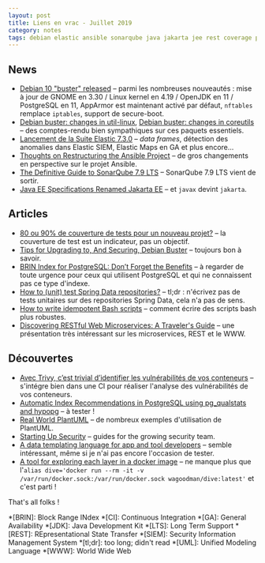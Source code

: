 ```yaml
---
layout: post
title: Liens en vrac - Juillet 2019
category: notes
tags: debian elastic ansible sonarqube java jakarta jee rest coverage postgresql brin spring-data bash trivy pg_qualstat plantuml sécurité json docker rest microservices
---
```


## News
* [Debian 10 "buster" released](https://www.debian.org/News/2019/20190706)
  – parmi les nombreuses nouveautés : mise à jour de GNOME en 3.30 / Linux kernel en 4.19 / OpenJDK
    en 11 / PostgreSQL en 11, AppArmor est maintenant activé par défaut, `nftables` remplace
    `iptables`, support de secure-boot.
* [Debian buster: changes in util-linux](https://michael-prokop.at/blog/2019/07/26/debian-buster-changes-in-util-linux-newinbuster/),
  [Debian buster: changes in coreutils](https://michael-prokop.at/blog/2019/07/26/debian-buster-changes-in-coreutils-newinbuster/)
  – des comptes-rendu bien sympathiques sur ces paquets essentiels.
* [Lancement de la Suite Elastic 7.3.0](https://www.elastic.co/fr/blog/elastic-stack-7-3-0-released)
  – _data frames_, détection des anomalies dans Elastic SIEM, Elastic Maps en GA et plus encore...
* [Thoughts on Restructuring the Ansible Project](https://www.ansible.com/blog/thoughts-on-restructuring-the-ansible-project)
  – de gros changements en perspective sur le projet Ansible.
* [The Definitive Guide to SonarQube 7.9 LTS](https://www.sonarqube.org/sonarqube-7-9-lts/)
  – SonarQube 7.9 LTS vient de sortir.
* [Java EE Specifications Renamed Jakarta EE](https://www.infoq.com/news/2019/07/javaee-specs-renamed-jakarta/)
  – et `javax` devint `jakarta`.

## Articles
* [80 ou 90% de couverture de tests pour un nouveau projet?](https://blog.ippon.fr/2019/07/22/80-ou-90-de-couverture-de-tests/)
  – la couverture de test est un indicateur, pas un objectif.
* [Tips for Upgrading to, And Securing, Debian Buster](https://changelog.complete.org/archives/9999-tips-for-upgrading-to-and-securing-debian-buster)
  – toujours bon à savoir.
* [BRIN Index for PostgreSQL: Don’t Forget the Benefits](https://www.percona.com/blog/2019/07/16/brin-index-for-postgresql-dont-forget-the-benefits/)
  – à regarder de toute urgence pour ceux qui utilisent PostgreSQL et qui ne connaissent pas ce type
    d'indexe.
* [How to (unit) test Spring Data repositories?](https://stackoverflow.com/questions/23435937/how-to-test-spring-data-repositories)
  – tl;dr : n'écrivez pas de tests unitaires sur des repositories Spring Data, cela n'a pas de sens.
* [How to write idempotent Bash scripts](https://arslan.io/2019/07/03/how-to-write-idempotent-bash-scripts/)
  – comment écrire des scripts bash plus robustes.
* [Discovering RESTful Web Microservices: A Traveler's Guide](https://www.youtube.com/watch?v=JJAWxtVeElc)
  – une présentation très intéressant sur les microservices, REST et le WWW.

## Découvertes
* [Avec Trivy, c’est trivial d’identifier les vulnérabilités de vos conteneurs](https://blog.octo.com/avec-trivy-cest-trivial-didentifier-les-vulnerabilites-de-vos-conteneurs/)
  – s'intégre bien dans une CI pour réaliser l'analyse des vulnérabilités de vos conteneurs.
* [Automatic Index Recommendations in PostgreSQL using pg_qualstats and hypopg](https://www.percona.com/blog/2019/07/22/automatic-index-recommendations-in-postgresql-using-pg_qualstats-and-hypopg/)
  – à tester !
* [Real World PlantUML](https://real-world-plantuml.com/)
  – de nombreux exemples d'utilisation de PlantUML.
* [Starting Up Security](https://scrty.io/)
  – guides for the growing security team.
* [A data templating language for app and tool developers](https://jsonnet.org)
  – semble intéressant, même si je n'ai pas encore l'occasion de tester.
* [A tool for exploring each layer in a docker image](https://github.com/wagoodman/dive)
  – ne manque plus que l'`alias dive='docker run --rm -it -v /var/run/docker.sock:/var/run/docker.sock
    wagoodman/dive:latest'` et c'est parti !

That's all folks !

*[BRIN]: Block Range INdex
*[CI]: Continuous Integration
*[GA]: General Availability
*[JDK]: Java Development Kit
*[LTS]: Long Term Support
*[REST]: REpresentational State Transfer
*[SIEM]: Security Information Management System
*[tl;dr]: too long; didn't read
*[UML]: Unified Modeling Language
*[WWW]: World Wide Web
